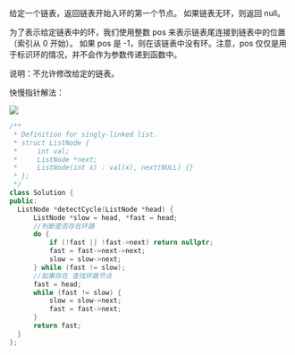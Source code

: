给定一个链表，返回链表开始入环的第一个节点。 如果链表无环，则返回 null。

为了表示给定链表中的环，我们使用整数 pos 来表示链表尾连接到链表中的位置（索引从 0 开始）。 如果 pos 是 -1，则在该链表中没有环。注意，pos 仅仅是用于标识环的情况，并不会作为参数传递到函数中。

说明：不允许修改给定的链表。

快慢指针解法：

![](https://cdn.jsdelivr.net/gh/rongweihe/ImageHost01/LeetCode/lc-142.png)

```c++
/**
 * Definition for singly-linked list.
 * struct ListNode {
 *     int val;
 *     ListNode *next;
 *     ListNode(int x) : val(x), next(NULL) {}
 * };
 */
class Solution {
public:
  ListNode *detectCycle(ListNode *head) {
      ListNode *slow = head, *fast = head;
      //判断是否存在环路
      do {
          if (!fast || !fast->next) return nullptr;
          fast = fast->next->next;
          slow = slow->next;
      } while (fast != slow);
      //如果存在 查找环路节点
      fast = head;
      while (fast != slow) {
          slow = slow->next;
          fast = fast->next;
      }
      return fast;
  }
};
```

